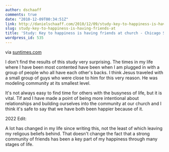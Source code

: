 ```yaml
---
author: dschaaff
comments: true
date: "2010-12-09T00:34:51Z"
link: http://danielschaaff.com/2010/12/09/study-key-to-happiness-is-having-friends-at/
slug: study-key-to-happiness-is-having-friends-at
title: 'Study: Key to happiness is having friends at church - Chicago Sun-Times'
wordpress_id: 535
---
```


via [suntimes.com](http://www.suntimes.com/news/2728257-418/religious-church-attendance-having-asd.html)

I don't find the results of this study very surprising.  The times in my life where I have been most contented have been when I am plugged in with a group of people who all have each other's backs.  I think Jesus traveled with a small group of guys who were close to him for this very reason.  He was modeling community at its smallest level.

It's not always easy to find time for others with the busyness of life, but it is vital.  Tif and I have made a point of being more intentional about relationships and building ourselves into the community at our church and I think it's safe to say that we have both been happier because of it.

2022 Edit:

A lot has changed in my life since writing this, not the least of which leaving my religous beliefs behind. That doesn't change the fact that
a strong community of friends has been a key part of my happiness through many stages of life.
